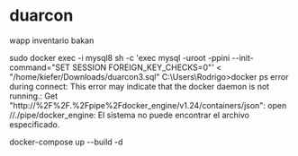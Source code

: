 # duarcon
wapp inventario
bakan

sudo docker exec -i mysql8 sh -c 'exec mysql -uroot -ppini --init-command="SET SESSION FOREIGN_KEY_CHECKS=0"' < "/home/kiefer/Downloads/duarcon3.sql"
C:\Users\Rodrigo>docker ps error during connect: This error may indicate that the docker daemon is not running.: Get "http://%2F%2F.%2Fpipe%2Fdocker_engine/v1.24/containers/json": open //./pipe/docker_engine: El sistema no puede encontrar el archivo especificado.

docker-compose up --build -d

